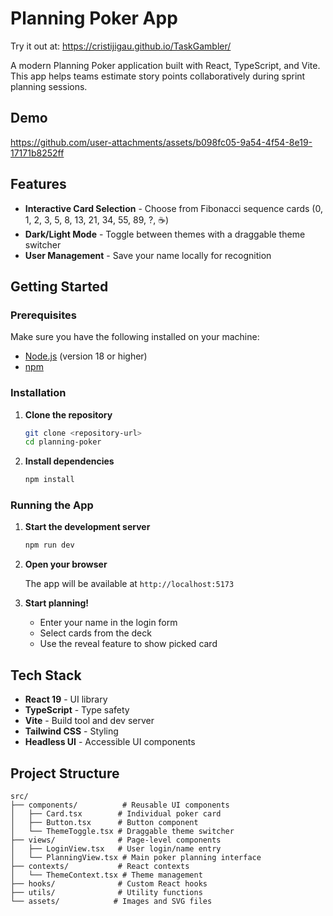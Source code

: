 # Planning Poker App 

Try it out at: https://cristijigau.github.io/TaskGambler/

A modern Planning Poker application built with React, TypeScript, and Vite. This app helps teams estimate story points collaboratively during sprint planning sessions.

## Demo

https://github.com/user-attachments/assets/b098fc05-9a54-4f54-8e19-17171b8252ff

## Features

- **Interactive Card Selection** - Choose from Fibonacci sequence cards (0, 1, 2, 3, 5, 8, 13, 21, 34, 55, 89, ?, ☕️)
- **Dark/Light Mode** - Toggle between themes with a draggable theme switcher
- **User Management** - Save your name locally for recognition

## Getting Started

### Prerequisites

Make sure you have the following installed on your machine:

- [Node.js](https://nodejs.org/) (version 18 or higher)
- [npm](https://www.npmjs.com/)

### Installation

1. **Clone the repository**

   ```bash
   git clone <repository-url>
   cd planning-poker
   ```

2. **Install dependencies**
   ```bash
   npm install
   ```

### Running the App

1. **Start the development server**

   ```bash
   npm run dev
   ```

2. **Open your browser**

   The app will be available at `http://localhost:5173`

3. **Start planning!**
   - Enter your name in the login form
   - Select cards from the deck
   - Use the reveal feature to show picked card

## Tech Stack

- **React 19** - UI library
- **TypeScript** - Type safety
- **Vite** - Build tool and dev server
- **Tailwind CSS** - Styling
- **Headless UI** - Accessible UI components

## Project Structure

```
src/
├── components/          # Reusable UI components
│   ├── Card.tsx        # Individual poker card
│   ├── Button.tsx      # Button component
│   └── ThemeToggle.tsx # Draggable theme switcher
├── views/              # Page-level components
│   ├── LoginView.tsx   # User login/name entry
│   └── PlanningView.tsx # Main poker planning interface
├── contexts/           # React contexts
│   └── ThemeContext.tsx # Theme management
├── hooks/              # Custom React hooks
├── utils/              # Utility functions
└── assets/            # Images and SVG files
```
